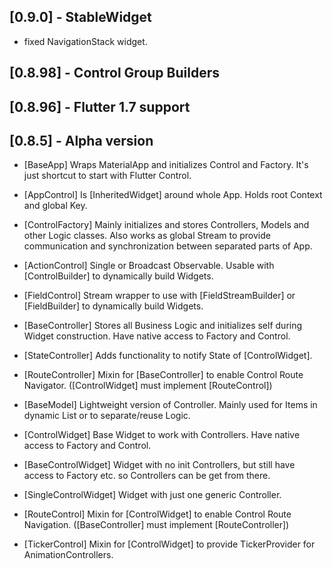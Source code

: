 ## [0.9.0] - StableWidget
- fixed NavigationStack widget.
## [0.8.98] - Control Group Builders
## [0.8.96] - Flutter 1.7 support
## [0.8.5] - Alpha version
- [BaseApp] Wraps MaterialApp and initializes Control and Factory. It's just shortcut to start with Flutter Control.
- [AppControl] Is [InheritedWidget] around whole App. Holds root Context and global Key.
- [ControlFactory] Mainly initializes and stores Controllers, Models and other Logic classes. Also works as global Stream to provide communication and synchronization between separated parts of App.

- [ActionControl] Single or Broadcast Observable. Usable with [ControlBuilder] to dynamically build Widgets.
- [FieldControl] Stream wrapper to use with [FieldStreamBuilder] or [FieldBuilder] to dynamically build Widgets.

- [BaseController] Stores all Business Logic and initializes self during Widget construction. Have native access to Factory and Control.
- [StateController] Adds functionality to notify State of [ControlWidget].
- [RouteController] Mixin for [BaseController] to enable Control Route Navigator. ([ControlWidget] must implement [RouteControl])
- [BaseModel] Lightweight version of Controller. Mainly used for Items in dynamic List or to separate/reuse Logic.  

- [ControlWidget] Base Widget to work with Controllers. Have native access to Factory and Control. 
- [BaseControlWidget] Widget with no init Controllers, but still have access to Factory etc. so Controllers can be get from there.
- [SingleControlWidget] Widget with just one generic Controller.
- [RouteControl] Mixin for [ControlWidget] to enable Control Route Navigation. ([BaseController] must implement [RouteController])
- [TickerControl] Mixin for [ControlWidget] to provide TickerProvider for AnimationControllers.
